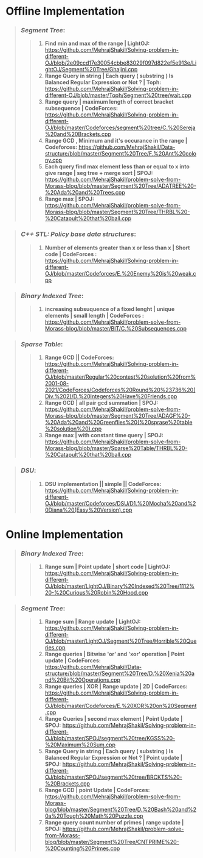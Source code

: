 # **Offline Implementation**
> ### ***Segment Tree***:
>> 1. **Find min and max of the range | LightOJ:** https://github.com/MehrajShakil/Solving-problem-in-different-OJ/blob/2e09ccd17e30054cbbe83029f097d822ef5e913e/LightOJ/Segment%20Tree/Ghajini.cpp
>> 2. **Range Query in string | Each query ( substring ) Is Balanced Regular Expression or Not ? | Toph:** https://github.com/MehrajShakil/Solving-problem-in-different-OJ/blob/master/Toph/Segment%20tree/wait.cpp
>> 3. **Range query | maximum length of correct bracket subsequence | CodeForces:** https://github.com/MehrajShakil/Solving-problem-in-different-OJ/blob/master/Codeforces/segment%20tree/C.%20Sereja%20and%20Brackets.cpp
>> 4. **Range GCD , Minimum and it's occurance in the range | Codeforces:** https://github.com/MehrajShakil/Data-structure/blob/master/Segment%20Tree/F.%20Ant%20colony.cpp
>> 5. **Each query find max element less than or equal to x into give range | seg tree + merge sort | SPOJ:** https://github.com/MehrajShakil/problem-solve-from-Morass-blog/blob/master/Segment%20Tree/ADATREE%20-%20Ada%20and%20Trees.cpp
>> 6. **Range max | SPOJ:** https://github.com/MehrajShakil/problem-solve-from-Morass-blog/blob/master/Segment%20Tree/THRBL%20-%20Catapult%20that%20ball.cpp
 
> ### ***C++ STL: Policy base data structures***:
>> 1. **Number of elements greater than x or less than x | Short code | CodeForces :** https://github.com/MehrajShakil/Solving-problem-in-different-OJ/blob/master/Codeforces/E.%20Enemy%20is%20weak.cpp

> ### ***Binary Indexed Tree***:
>> 1. **increasing subsuquence of a fixed lenght | unique elements | small length | CodeForces :** https://github.com/MehrajShakil/problem-solve-from-Morass-blog/blob/master/BIT/C.%20Subsequences.cpp

> ### ***Sparse Table***:
>> 1. **Range GCD || CodeForces:** https://github.com/MehrajShakil/Solving-problem-in-different-OJ/blob/master/Regular%20contest%20solution%20from%2001-08-2021/CodeForces/Codeforces%20Round%20%23736%20(Div.%202)/D.%20Integers%20Have%20Friends.cpp
>> 2. **Range GCD | all pair gcd summation | SPOJ:** https://github.com/MehrajShakil/problem-solve-from-Morass-blog/blob/master/Segment%20Tree/ADAGF%20-%20Ada%20and%20Greenflies%20(%20sprase%20table%20solution%20).cpp
>> 3. **Range max | with constant time query | SPOJ:** https://github.com/MehrajShakil/problem-solve-from-Morass-blog/blob/master/Sparse%20Table/THRBL%20-%20Catapult%20that%20ball.cpp

> ### ***DSU***:
>> 1. **DSU implementation || simple || CodeForces:** https://github.com/MehrajShakil/Solving-problem-in-different-OJ/blob/master/Codeforces/DSU/D1.%20Mocha%20and%20Diana%20(Easy%20Version).cpp



# **Online Implementation**
> ### ***Binary Indexed Tree***:
>> 1. **Range sum | Point update | short code | LightOJ:** https://github.com/MehrajShakil/Solving-problem-in-different-OJ/blob/master/LightOJ/Binary%20Indexed%20Tree/1112%20-%20Curious%20Robin%20Hood.cpp

> ### ***Segment Tree***:
>> 1. **Range sum | Range update | LightOJ:** https://github.com/MehrajShakil/Solving-problem-in-different-OJ/blob/master/LightOJ/Segment%20Tree/Horrible%20Queries.cpp
>> 2. **Range queries | Bitwise 'or' and 'xor' operation | Point update | CodeForces:** https://github.com/MehrajShakil/Data-structure/blob/master/Segment%20Tree/D.%20Xenia%20and%20Bit%20Operations.cpp 
>> 3. **Range queries | XOR | Range update | 2D | CodeForces:** https://github.com/MehrajShakil/Solving-problem-in-different-OJ/blob/master/Codeforces/E.%20XOR%20on%20Segment.cpp
>> 4. **Range Queries | second max element | Point Update | SPOJ:** https://github.com/MehrajShakil/Solving-problem-in-different-OJ/blob/master/SPOJ/segment%20tree/KGSS%20-%20Maximum%20Sum.cpp
>> 5. **Range Query in string | Each query ( substring ) Is Balanced Regular Expression or Not ? | Point update | SPOJ:** https://github.com/MehrajShakil/Solving-problem-in-different-OJ/blob/master/SPOJ/segment%20tree/BRCKTS%20-%20Brackets.cpp
>> 6. **Range GCD | point Update | CodeForces:** https://github.com/MehrajShakil/problem-solve-from-Morass-blog/blob/master/Segment%20Tree/D.%20Bash%20and%20a%20Tough%20Math%20Puzzle.cpp
>> 7. **Range query count number of primes | range update | SPOJ:** https://github.com/MehrajShakil/problem-solve-from-Morass-blog/blob/master/Segment%20Tree/CNTPRIME%20-%20Counting%20Primes.cpp
